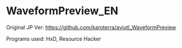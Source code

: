 # WaveformPreview_EN
Original JP Ver: https://github.com/karoterra/aviutl_WaveformPreview

Programs used: HxD, Resource Hacker
